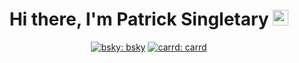 <div align="center">
   <h1>
    Hi there, I'm Patrick Singletary <img src="https://media.giphy.com/media/hvRJCLFzcasrR4ia7z/giphy.gif" width="25px"> 
   </h1>

   [![bsky: bsky](https://img.shields.io/badge/-psingletary.me-blue?style=flat-square&logo=bluesky&logoColor=white&link=https://bsky.app/profile/did:plc:stznz7qsokto2345qtdzogjb)]([https://bsky.app/profile/did:plc:stznz7qsokto2345qtdzogjb](https://bsky.app/profile/psingletary.me))
   [![carrd: carrd](https://img.shields.io/badge/-psingletary.me-596CAF?style=flat-square&logo=carrd&logoColor=white&link=https://psingletary.me)]([https://psingletary.me](https://psingletary.me))